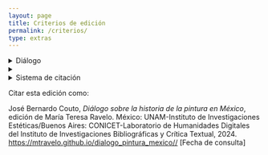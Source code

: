 ```yaml
---
layout: page
title: Criterios de edición
permalink: /criterios/
type: extras
---
```

<details>
<summary>Diálogo</summary>

<p>El testimonio de este proyecto es la segunda edición de 1889 que se conserva en el 
Fondo Histórico de la Biblioteca Justino Fernández del Instituto de Investigaciones Estéticas, UNAM.</p>
                
<p>En esta edición se ha modernizado la ortografía, la puntuación, y el uso de mayúsculas y minúsculas:</p>

<ul>
<li> Se corrigió la acentuación según las normas actuales.</li>

<li> Se normalizaron  nombres; por ejemplo, <i>Balbuena</i> por <i>Valbuena</i>.</li>

<li> Se resolvieron abreviaturas; por ejemplo, <i>ustedes</i> por <i >vdes.</i></li>

<li>Se eliminó coma entre sujeto y verbo, y entre complementos.</li>

<li> Se sustituyó punto y coma (;) en oraciones sencillas por coma (,).</li>

<li> Se completaron años abreviados: <i>57</i> por <i>1757</i>.</li>

<li> Se unifomó el uso de comillas americanas (“”) y angulares («») por angulares («»).</li>

<li> Se respetó la ubicación de las llamadas de notas después de signo de puntuación por corresponder al uso en México.</li>

<li> Se añadieron notas editoriales con información sobre personas, instituciones, lugares y sucesos aludidos en el texto. </li>

<li> En cada nombre de persona o institución anotados se añadió la referencia al Fichero de Autoridades Virtual e Internacional (VIAF por sus siglas en inglés Virtual International Authority File).</li>

<li> Los poemas de Bernado de Balbuena se uniformaron de acuerdo con la edición de Luis Íñigo-Madrigal de la <i>Grandeza mexicana</i>,  México: Academia Mexicana de la Lengua, 2014.</li>
</ul>

</details>
<details>
<summary> <span fontsize="22px> Paratextos</span></summary>
La fuente de la de la "Noticia biográfica del autor
</details>

<details><summary>Sistema de citación</summary>

</details>

Citar esta edición como: 

<p style="font-size: 14px;"> José Bernardo Couto, <i>Diálogo sobre la historia de la pintura en México</i>, edición de María Teresa Ravelo. México: UNAM-Instituto de Investigaciones Estéticas/Buenos Aires: CONICET-Laboratorio de Humanidades Digitales del Instituto de Investigaciones Bibliográficas y Crítica Textual, 2024. <a href="{{ site.baseurl }}/">https://mtravelo.github.io/dialogo_pintura_mexico//</a> [Fecha de consulta]</p>


